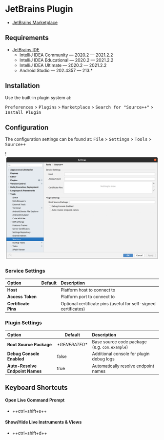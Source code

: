 # JetBrains Plugin

- [JetBrains Marketplace](https://plugins.jetbrains.com/plugin/12033-source-)

## Requirements

- [JetBrains IDE](https://www.jetbrains.com)
    - IntelliJ IDEA Community — 2020.2 — 2021.2.2
    - IntelliJ IDEA Educational — 2020.2 — 2021.2.2
    - IntelliJ IDEA Ultimate — 2020.2 — 2021.2.2
    - Android Studio — 202.4357 — 213.*
  
## Installation

Use the built-in plugin system at:

<kbd>Preferences</kbd> > <kbd>Plugins</kbd> > <kbd>Marketplace</kbd> > <kbd>Search for "Source++"</kbd> > <kbd>Install Plugin</kbd>

## Configuration

The configuration settings can be found at: <kbd>File</kbd> > <kbd>Settings</kbd> > <kbd>Tools</kbd> > <kbd>Source++</kbd>

!![](../../assets/screenshots/settings_dialog.png)

### Service Settings

| Option               | Default | Description                                                     |
|:---------------------|---------|:----------------------------------------------------------------|
| **Host**             |         | Platform host to connect to                                     |
| **Access Token**     |         | Platform port to connect to                                     |
| **Certificate Pins** |         | Optional certificate pins (useful for self-signed certificates) |

### Plugin Settings

| Option                          | Default         | Description                                   |
|:--------------------------------|-----------------|:----------------------------------------------|
| **Root Source Package**         | *\*GENERATED*\* | Base source code package (e.g. `com.example`) |
| **Debug Console Enabled**       | false           | Additional console for plugin debug logs      |
| **Auto-Resolve Endpoint Names** | true            | Automatically resolve endpoint names          |

## Keyboard Shortcuts

#### Open Live Command Prompt

- ++ctrl+shift+s++

#### Show/Hide Live Instruments & Views

- ++ctrl+shift+d++
